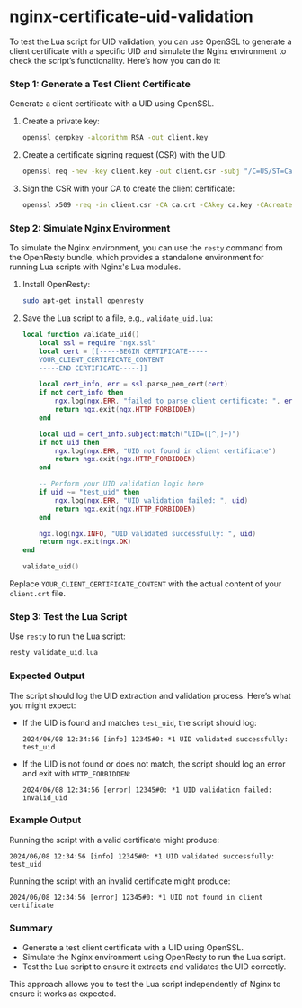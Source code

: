 # nginx-certificate-uid-validation

To test the Lua script for UID validation, you can use OpenSSL to generate a client certificate with a specific UID and simulate the Nginx environment to check the script’s functionality. Here’s how you can do it:

### Step 1: Generate a Test Client Certificate

Generate a client certificate with a UID using OpenSSL.

1. Create a private key:
    ```sh
    openssl genpkey -algorithm RSA -out client.key
    ```

2. Create a certificate signing request (CSR) with the UID:
    ```sh
    openssl req -new -key client.key -out client.csr -subj "/C=US/ST=California/L=San Francisco/O=Your Company/OU=Your Department/CN=yourdomain.com/UID=test_uid"
    ```

3. Sign the CSR with your CA to create the client certificate:
    ```sh
    openssl x509 -req -in client.csr -CA ca.crt -CAkey ca.key -CAcreateserial -out client.crt -days 365
    ```

### Step 2: Simulate Nginx Environment

To simulate the Nginx environment, you can use the `resty` command from the OpenResty bundle, which provides a standalone environment for running Lua scripts with Nginx's Lua modules.

1. Install OpenResty:
    ```sh
    sudo apt-get install openresty
    ```

2. Save the Lua script to a file, e.g., `validate_uid.lua`:
    ```lua
    local function validate_uid()
        local ssl = require "ngx.ssl"
        local cert = [[-----BEGIN CERTIFICATE-----
        YOUR_CLIENT_CERTIFICATE_CONTENT
        -----END CERTIFICATE-----]]

        local cert_info, err = ssl.parse_pem_cert(cert)
        if not cert_info then
            ngx.log(ngx.ERR, "failed to parse client certificate: ", err)
            return ngx.exit(ngx.HTTP_FORBIDDEN)
        end

        local uid = cert_info.subject:match("UID=([^,]+)")
        if not uid then
            ngx.log(ngx.ERR, "UID not found in client certificate")
            return ngx.exit(ngx.HTTP_FORBIDDEN)
        end

        -- Perform your UID validation logic here
        if uid ~= "test_uid" then
            ngx.log(ngx.ERR, "UID validation failed: ", uid)
            return ngx.exit(ngx.HTTP_FORBIDDEN)
        end

        ngx.log(ngx.INFO, "UID validated successfully: ", uid)
        return ngx.exit(ngx.OK)
    end

    validate_uid()
    ```

Replace `YOUR_CLIENT_CERTIFICATE_CONTENT` with the actual content of your `client.crt` file.

### Step 3: Test the Lua Script

Use `resty` to run the Lua script:

```sh
resty validate_uid.lua
```

### Expected Output

The script should log the UID extraction and validation process. Here’s what you might expect:

- If the UID is found and matches `test_uid`, the script should log:
    ```
    2024/06/08 12:34:56 [info] 12345#0: *1 UID validated successfully: test_uid
    ```

- If the UID is not found or does not match, the script should log an error and exit with `HTTP_FORBIDDEN`:
    ```
    2024/06/08 12:34:56 [error] 12345#0: *1 UID validation failed: invalid_uid
    ```

### Example Output

Running the script with a valid certificate might produce:

```
2024/06/08 12:34:56 [info] 12345#0: *1 UID validated successfully: test_uid
```

Running the script with an invalid certificate might produce:

```
2024/06/08 12:34:56 [error] 12345#0: *1 UID not found in client certificate
```

### Summary

- Generate a test client certificate with a UID using OpenSSL.
- Simulate the Nginx environment using OpenResty to run the Lua script.
- Test the Lua script to ensure it extracts and validates the UID correctly.

This approach allows you to test the Lua script independently of Nginx to ensure it works as expected.
